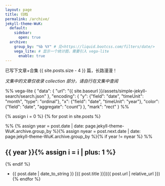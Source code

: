 ```yaml
---
layout: page
title: 归档
permalink: /archive/
jekyll-theme-WuK:
  default:
    sidebar:
      open: true
  archive:
    group_by: "%b %Y" # 见<https://liquid.bootcss.com/filters/date/>
    vega_lite: # 显示一个统计图，需要引入 vega-lite
      enable: true
---
```


已写下文章+合集 {{ site.posts.size - 4 }} 篇，长路漫漫！

_文集中的文章仅收录 collection 部分，请自行在文集中查阅_

%% vega-lite
{
  "data": { "url": "{{ site.baseurl }}/assets/simple-jekyll-search/search.json" },
  "encoding": {
    "y": {"field": "date", "timeUnit": "month", "type": "ordinal"},
    "x": {"field": "date", "timeUnit": "year"},
    "color": {"field": "date", "aggregate": "count"}
  },
  "mark": "rect"
} %%

{% assign i = 0 %}
{% for post in site.posts %}

%% {% assign year = post.date | date: page.jekyll-theme-WuK.archive.group_by %}{% assign nyear = post.next.date | date: page.jekyll-theme-WuK.archive.group_by %}{% if year != nyear %} %%

## {{ year }}{% assign i = i | plus: 1 %}

{% endif %}
- {{ post.date | date_to_string }} [{{ post.title }}]({{ post.url | relative_url }})
{% endfor %}
